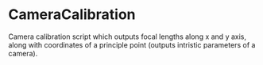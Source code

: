 # CameraCalibration
Camera calibration script which outputs focal lengths along x and y axis, along with coordinates of a principle point (outputs intristic parameters of a camera).
